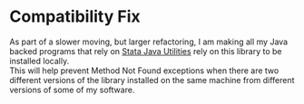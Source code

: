 # Compatibility Fix
As part of a slower moving, but larger refactoring, I am making all my Java backed programs that rely on [Stata Java Utilities](https://github.com/wbuchanan/StataJavaUtilities) rely on this library to be installed locally.  
This will help prevent Method Not Found exceptions when there are two different versions of the library installed on the same machine from different versions of some of my software.